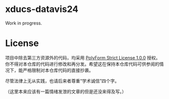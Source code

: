 # xducs-datavis24

Work in progress.

# License

项目中除去第三方资源外的代码，均采用 [PolyForm Strict License 1.0.0](/LICENSE) 授权。你不得对本仓库的代码进行修改和再分发。希望这在保持本仓库代码可供参阅的情况下，能严格限制对本仓库代码的直接抄袭。

尽管法律上无从实践，也请后来者尊重“学术诚信”四个字。

（这里本来应该有一篇情绪发泄的文章的但是还没来得及写。）

